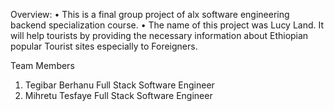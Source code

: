 Overview:
•	This is a final group project of alx software engineering backend specialization course. 
•	The name of this project was Lucy Land. It will help tourists by providing the necessary information about Ethiopian popular Tourist sites especially to Foreigners.

Team Members
1.	Tegibar Berhanu Full Stack Software Engineer
2.	Mihretu Tesfaye Full Stack Software Engineer

